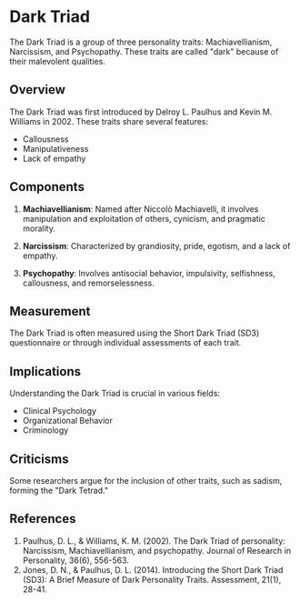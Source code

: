# Dark Triad

The Dark Triad is a group of three personality traits: Machiavellianism, Narcissism, and Psychopathy. These traits are called "dark" because of their malevolent qualities.

## Overview

The Dark Triad was first introduced by Delroy L. Paulhus and Kevin M. Williams in 2002. These traits share several features:

- Callousness
- Manipulativeness
- Lack of empathy

## Components

1. **Machiavellianism**: Named after Niccolò Machiavelli, it involves manipulation and exploitation of others, cynicism, and pragmatic morality.

2. **Narcissism**: Characterized by grandiosity, pride, egotism, and a lack of empathy.

3. **Psychopathy**: Involves antisocial behavior, impulsivity, selfishness, callousness, and remorselessness.

## Measurement

The Dark Triad is often measured using the Short Dark Triad (SD3) questionnaire or through individual assessments of each trait.

## Implications

Understanding the Dark Triad is crucial in various fields:

- Clinical Psychology
- Organizational Behavior
- Criminology

## Criticisms

Some researchers argue for the inclusion of other traits, such as sadism, forming the "Dark Tetrad."

## References

1. Paulhus, D. L., & Williams, K. M. (2002). The Dark Triad of personality: Narcissism, Machiavellianism, and psychopathy. Journal of Research in Personality, 36(6), 556-563.
2. Jones, D. N., & Paulhus, D. L. (2014). Introducing the Short Dark Triad (SD3): A Brief Measure of Dark Personality Traits. Assessment, 21(1), 28-41.